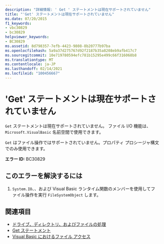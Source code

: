 ```yaml
---
description: "詳細情報: ' Get ' ステートメントは現在サポートされていません"
title: "'Get' ステートメントは現在サポートされていません"
ms.date: 07/20/2015
f1_keywords:
- vbc30829
- bc30829
helpviewer_keywords:
- BC30829
ms.assetid: 8d798357-7efb-4423-9808-8b20777b97ba
ms.openlocfilehash: 5a9a37d275767d92f2187b35a8208eb9afb417c7
ms.sourcegitcommit: 10e719780594efc781b15295e499c66f316068b8
ms.translationtype: MT
ms.contentlocale: ja-JP
ms.lasthandoff: 02/14/2021
ms.locfileid: "100456667"
---
```

# <a name="get-statements-are-no-longer-supported"></a>'Get' ステートメントは現在サポートされていません

`Get` ステートメントは現在サポートされていません。 ファイル I/O 機能は、 `Microsoft.VisualBasic` 名前空間で使用できます。  
  
 `Get` はファイル操作ではサポートされていません。プロパティ プロシージャ構文でのみ使用できます。  
  
 **エラー ID:** BC30829  
  
## <a name="to-correct-this-error"></a>このエラーを解決するには  
  
1. `System.IO`、、および Visual Basic ランタイム関数のメンバーを使用してファイル操作を実行 `FileSystemObject` します。  
  
## <a name="see-also"></a>関連項目

- [ドライブ、ディレクトリ、およびファイルの処理](../developing-apps/programming/drives-directories-files/index.md)
- [Get ステートメント](../language-reference/statements/get-statement.md)
- [Visual Basic におけるファイル アクセス](../developing-apps/programming/drives-directories-files/file-access.md)
